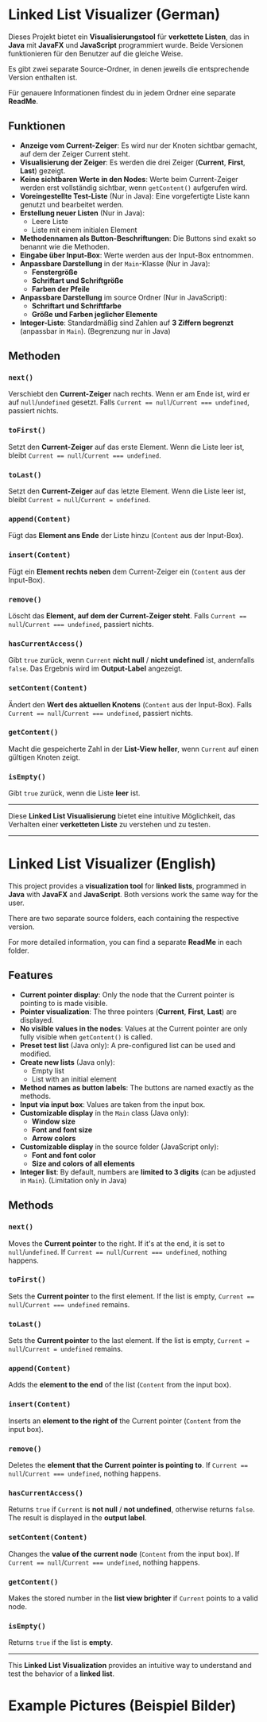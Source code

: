 # **Linked List Visualizer (German)** 

Dieses Projekt bietet ein **Visualisierungstool** für **verkettete Listen**, das in **Java** mit **JavaFX** und **JavaScript** programmiert wurde. Beide Versionen funktionieren für den Benutzer auf die gleiche Weise.

Es gibt zwei separate Source-Ordner, in denen jeweils die entsprechende Version enthalten ist.

Für genauere Informationen findest du in jedem Ordner eine separate **ReadMe**.
## **Funktionen**  

- **Anzeige vom Current-Zeiger**: Es wird nur der Knoten sichtbar gemacht, auf dem der Zeiger Current steht.  
- **Visualisierung der Zeiger**: Es werden die drei Zeiger (**Current**, **First**, **Last**) gezeigt.
- **Keine sichtbaren Werte in den Nodes**: Werte beim Current-Zeiger werden erst vollständig sichtbar, wenn `getContent()` aufgerufen wird.  
- **Voreingestellte Test-Liste** (Nur in Java): Eine vorgefertigte Liste kann genutzt und bearbeitet werden.  
- **Erstellung neuer Listen** (Nur in Java):  
  - Leere Liste  
  - Liste mit einem initialen Element  
- **Methodennamen als Button-Beschriftungen**: Die Buttons sind exakt so benannt wie die Methoden.  
- **Eingabe über Input-Box**: Werte werden aus der Input-Box entnommen.  
- **Anpassbare Darstellung** in der `Main`-Klasse (Nur in Java):  
  - **Fenstergröße**  
  - **Schriftart und Schriftgröße**  
  - **Farben der Pfeile**  
- **Anpassbare Darstellung** im source Ordner (Nur in JavaScript):
  - **Schriftart und Schriftfarbe**
  - **Größe und Farben jeglicher Elemente**
- **Integer-Liste**: Standardmäßig sind Zahlen auf **3 Ziffern begrenzt** (anpassbar in `Main`). (Begrenzung nur in Java)  

## **Methoden**  

### `next()`  
Verschiebt den **Current-Zeiger** nach rechts. Wenn er am Ende ist, wird er auf `null`/`undefined` gesetzt. Falls `Current == null`/`Current === undefined`, passiert nichts.  

### `toFirst()`  
Setzt den **Current-Zeiger** auf das erste Element. Wenn die Liste leer ist, bleibt `Current == null`/`Current === undefined`.  

### `toLast()`  
Setzt den **Current-Zeiger** auf das letzte Element. Wenn die Liste leer ist, bleibt `Current = null`/`Current = undefined`.  

### `append(Content)`  
Fügt das **Element ans Ende** der Liste hinzu (`Content` aus der Input-Box).  

### `insert(Content)`  
Fügt ein **Element rechts neben** dem Current-Zeiger ein (`Content` aus der Input-Box).  

### `remove()`  
Löscht das **Element, auf dem der Current-Zeiger steht**. Falls `Current == null`/`Current === undefined`, passiert nichts.  

### `hasCurrentAccess()`  
Gibt `true` zurück, wenn `Current` **nicht null** / **nicht undefined** ist, andernfalls `false`. Das Ergebnis wird im **Output-Label** angezeigt.  

### `setContent(Content)`  
Ändert den **Wert des aktuellen Knotens** (`Content` aus der Input-Box). Falls `Current == null`/`Current === undefined`, passiert nichts.  

### `getContent()`  
Macht die gespeicherte Zahl in der **List-View heller**, wenn `Current` auf einen gültigen Knoten zeigt.  

### `isEmpty()`  
Gibt `true` zurück, wenn die Liste **leer** ist.  

---

Diese **Linked List Visualisierung** bietet eine intuitive Möglichkeit, das Verhalten einer **verketteten Liste** zu verstehen und zu testen. 

---

# **Linked List Visualizer (English)**  

This project provides a **visualization tool** for **linked lists**, programmed in **Java** with **JavaFX** and **JavaScript**. Both versions work the same way for the user.

There are two separate source folders, each containing the respective version.

For more detailed information, you can find a separate **ReadMe** in each folder.

## **Features**

- **Current pointer display**: Only the node that the Current pointer is pointing to is made visible.
- **Pointer visualization**: The three pointers (**Current**, **First**, **Last**) are displayed.
- **No visible values in the nodes**: Values at the Current pointer are only fully visible when `getContent()` is called.
- **Preset test list** (Java only): A pre-configured list can be used and modified.
- **Create new lists** (Java only):
  - Empty list
  - List with an initial element
- **Method names as button labels**: The buttons are named exactly as the methods.
- **Input via input box**: Values are taken from the input box.
- **Customizable display** in the `Main` class (Java only):
  - **Window size**
  - **Font and font size**
  - **Arrow colors**
- **Customizable display** in the source folder (JavaScript only):
  - **Font and font color**
  - **Size and colors of all elements**
- **Integer list**: By default, numbers are **limited to 3 digits** (can be adjusted in `Main`). (Limitation only in Java)

## **Methods**

### `next()`
Moves the **Current pointer** to the right. If it's at the end, it is set to `null`/`undefined`. If `Current == null`/`Current === undefined`, nothing happens.

### `toFirst()`
Sets the **Current pointer** to the first element. If the list is empty, `Current == null`/`Current === undefined` remains.

### `toLast()`
Sets the **Current pointer** to the last element. If the list is empty, `Current = null`/`Current = undefined` remains.

### `append(Content)`
Adds the **element to the end** of the list (`Content` from the input box).

### `insert(Content)`
Inserts an **element to the right of** the Current pointer (`Content` from the input box).

### `remove()`
Deletes the **element that the Current pointer is pointing to**. If `Current == null`/`Current === undefined`, nothing happens.

### `hasCurrentAccess()`
Returns `true` if `Current` is **not null** / **not undefined**, otherwise returns `false`. The result is displayed in the **output label**.

### `setContent(Content)`
Changes the **value of the current node** (`Content` from the input box). If `Current == null`/`Current === undefined`, nothing happens.

### `getContent()`
Makes the stored number in the **list view brighter** if `Current` points to a valid node.

### `isEmpty()`
Returns `true` if the list is **empty**.

---

This **Linked List Visualization** provides an intuitive way to understand and test the behavior of a **linked list**.

# **Example Pictures (Beispiel Bilder)**